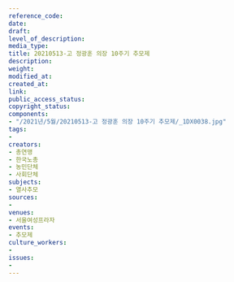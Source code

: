 ```yaml
---
reference_code: 
date: 
draft: 
level_of_description: 
media_type: 
title: 20210513-고 정광훈 의장 10주기 추모제
description: 
weight: 
modified_at: 
created_at: 
link: 
public_access_status: 
copyright_status: 
components:
- "/2021년/5월/20210513-고 정광훈 의장 10주기 추모제/_1DX0038.jpg"
tags:
- 
creators:
- 총연맹
- 한국노총
- 농민단체
- 사회단체
subjects:
- 열사추모
sources:
- 
venues:
- 서울여성프라자
events:
- 추모제
culture_workers:
- 
issues:
- 
---
```

